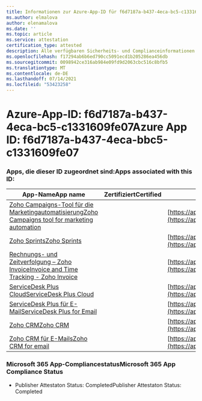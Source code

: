 ```yaml
---
title: Informationen zur Azure-App-ID für f6d7187a-b437-4eca-bc5-c1331609fe07
ms.author: elmalova
author: elenamalova
ms.date: ''
ms.topic: article
ms.service: attestation
certification_type: attested
description: Alle verfügbaren Sicherheits- und Complianceinformationen für f6d7187a-b437-4eca-bc5-c1331609fe07.
ms.openlocfilehash: f17294ab6b6ed790cc5091ecd1b205286ea456db
ms.sourcegitcommit: 0098942ce316ab984e09fd9d2063cbc516c8bfb5
ms.translationtype: MT
ms.contentlocale: de-DE
ms.lasthandoff: 07/14/2021
ms.locfileid: "53423258"
---
```

# <a name="azure-app-id-f6d7187a-b437-4eca-bbc5-c1331609fe07"></a><span data-ttu-id="b1c13-103">Azure-App-ID: f6d7187a-b437-4eca-bc5-c1331609fe07</span><span class="sxs-lookup"><span data-stu-id="b1c13-103">Azure App ID: f6d7187a-b437-4eca-bbc5-c1331609fe07</span></span>


### <a name="apps-associated-with-this-id"></a><span data-ttu-id="b1c13-104">Apps, die dieser ID zugeordnet sind:</span><span class="sxs-lookup"><span data-stu-id="b1c13-104">Apps associated with this ID:</span></span>
| <span data-ttu-id="b1c13-105">**App-Name**</span><span class="sxs-lookup"><span data-stu-id="b1c13-105">**App name**</span></span> | <span data-ttu-id="b1c13-106">**Zertifiziert**</span><span class="sxs-lookup"><span data-stu-id="b1c13-106">**Certified**</span></span> | <span data-ttu-id="b1c13-107">**Ansicht in AppSource**</span><span class="sxs-lookup"><span data-stu-id="b1c13-107">**View in AppSource**</span></span> |
|-|-|-|
| [<span data-ttu-id="b1c13-108">Zoho Campaigns-Tool für die Marketingautomatisierung</span><span class="sxs-lookup"><span data-stu-id="b1c13-108">Zoho Campaigns tool for marketing automation</span></span>](https://docs.microsoft.com/en-us/microsoft-365-app-certification/forward/WA104380835) |  | [https://appsource.microsoft.com/product/office/WA104380835](https://appsource.microsoft.com/product/office/WA104380835) |
| [<span data-ttu-id="b1c13-109">Zoho Sprints</span><span class="sxs-lookup"><span data-stu-id="b1c13-109">Zoho Sprints</span></span>](https://docs.microsoft.com/en-us/microsoft-365-app-certification/forward/WA200000188) |  | [https://appsource.microsoft.com/product/office/WA200000188](https://appsource.microsoft.com/product/office/WA200000188) |
| [<span data-ttu-id="b1c13-110">Rechnungs- und Zeitverfolgung – Zoho Invoice</span><span class="sxs-lookup"><span data-stu-id="b1c13-110">Invoice and Time Tracking - Zoho Invoice</span></span>](https://docs.microsoft.com/en-us/microsoft-365-app-certification/forward/WA104381067) |  | [https://appsource.microsoft.com/product/office/WA104381067](https://appsource.microsoft.com/product/office/WA104381067) |
| [<span data-ttu-id="b1c13-111">ServiceDesk Plus Cloud</span><span class="sxs-lookup"><span data-stu-id="b1c13-111">ServiceDesk Plus Cloud</span></span>](https://docs.microsoft.com/en-us/microsoft-365-app-certification/forward/WA200000037) |  | [https://appsource.microsoft.com/product/office/WA200000037](https://appsource.microsoft.com/product/office/WA200000037) |
| [<span data-ttu-id="b1c13-112">ServiceDesk Plus für E-Mail</span><span class="sxs-lookup"><span data-stu-id="b1c13-112">ServiceDesk Plus for Email</span></span>](https://docs.microsoft.com/en-us/microsoft-365-app-certification/forward/WA104381518) |  | [https://appsource.microsoft.com/product/office/WA104381518](https://appsource.microsoft.com/product/office/WA104381518) |
| [<span data-ttu-id="b1c13-113">Zoho CRM</span><span class="sxs-lookup"><span data-stu-id="b1c13-113">Zoho CRM</span></span>](https://docs.microsoft.com/en-us/microsoft-365-app-certification/forward/WA104382094) |  | [https://appsource.microsoft.com/product/office/WA104382094](https://appsource.microsoft.com/product/office/WA104382094) |
| [<span data-ttu-id="b1c13-114">Zoho CRM für E-Mails</span><span class="sxs-lookup"><span data-stu-id="b1c13-114">Zoho CRM for email</span></span>](https://docs.microsoft.com/en-us/microsoft-365-app-certification/forward/WA104379468) |  | [https://appsource.microsoft.com/product/office/WA104379468](https://appsource.microsoft.com/product/office/WA104379468) |

### <a name="microsoft-365-app-compliance-status"></a><span data-ttu-id="b1c13-115">Microsoft 365 App-Compliancestatus</span><span class="sxs-lookup"><span data-stu-id="b1c13-115">Microsoft 365 App Compliance Status</span></span>
- <span data-ttu-id="b1c13-116">Publisher Attestaton Status: Completed</span><span class="sxs-lookup"><span data-stu-id="b1c13-116">Publisher Attestaton Status: Completed</span></span>
